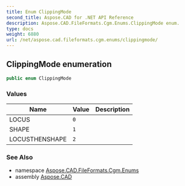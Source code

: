 ```yaml
---
title: Enum ClippingMode
second_title: Aspose.CAD for .NET API Reference
description: Aspose.CAD.FileFormats.Cgm.Enums.ClippingMode enum. 
type: docs
weight: 6880
url: /net/aspose.cad.fileformats.cgm.enums/clippingmode/
---
```

## ClippingMode enumeration

```csharp
public enum ClippingMode
```

### Values

| Name | Value | Description |
| --- | --- | --- |
| LOCUS | `0` |  |
| SHAPE | `1` |  |
| LOCUSTHENSHAPE | `2` |  |

### See Also

* namespace [Aspose.CAD.FileFormats.Cgm.Enums](../../aspose.cad.fileformats.cgm.enums/)
* assembly [Aspose.CAD](../../)


